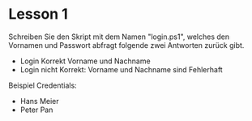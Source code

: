 # Lesson 1
Schreiben Sie den Skript mit dem Namen "login.ps1", welches den Vornamen und Passwort abfragt folgende zwei Antworten zurück gibt.
* Login Korrekt Vorname und Nachname
* Login nicht Korrekt: Vorname und Nachname sind Fehlerhaft

Beispiel Credentials:
* Hans Meier
* Peter Pan



